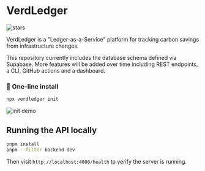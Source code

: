 # VerdLedger
![stars](https://img.shields.io/github/stars/verdledger/verdledger)

VerdLedger is a "Ledger-as-a-Service" platform for tracking carbon savings from infrastructure changes.

This repository currently includes the database schema defined via Supabase. More features will be added over time including REST endpoints, a CLI, GitHub actions and a dashboard.

### 💚 One-line install

```bash
npx verdledger init
```

![init demo](docs/init.gif)


## Running the API locally

```bash
pnpm install
pnpm --filter backend dev
```

Then visit `http://localhost:4000/health` to verify the server is running.
